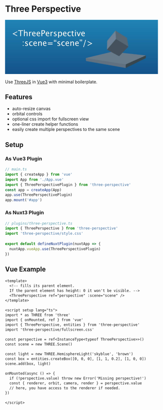 # Three Perspective

![](./hero.jpg)

Use [ThreeJS](https://threejs.org) in [Vue3](https://vuejs.org) with minimal boilerplate.

## Features

* auto-resize canvas
* orbital controls
* optional css import for fullscreen view
* one-liner create helper functions
* easily create multiple perspectives to the same scene

## Setup

### As Vue3 Plugin

```ts
// main.ts
import { createApp } from 'vue'
import App from './App.vue'
import { ThreePerspectivePlugin } from 'three-perspective'
const app = createApp(App)
app.use(ThreePerspectivePlugin)
app.mount('#app')
```

### As Nuxt3 Plugin

```ts
// plugins/three-perspective.ts
import { ThreePerspective } from 'three-perspective'
import 'three-perspective/style.css'

export default defineNuxtPlugin(nuxtApp => {
  nuxtApp.vueApp.use(ThreePerspectivePlugin)
})
```

## Vue Example

```vue
<template>
  <!-- fills its parent element.
  If the parent element has height: 0 it won't be visible. -->
  <ThreePerspective ref="perspective" :scene="scene" />
</template>

<script setup lang="ts">
import * as THREE from 'three'
import { onMounted, ref } from 'vue'
import { ThreePerspective, entities } from 'three-perspective'
import 'three-perspective/fullscreen.css'

const perspective = ref<InstanceType<typeof ThreePerspective>>()
const scene = new THREE.Scene()

const light = new THREE.HemisphereLight('skyblue', 'brown')
const box = entities.createBox([0, 0, 0], [1, 1, 0.2], [1, 0, 0])
scene.add(box, light)

onMounted(async () => {
  if (!perspective.value) throw new Error('Missing perspective!')
  const { renderer, orbit, camera, render } = perspective.value
  // here, you have access to the renderer if needed.
})

</script>
```
